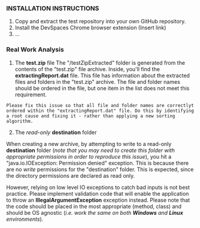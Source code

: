 ### INSTALLATION INSTRUCTIONS
1. Copy and extract the test repository into your own GitHub repository.
2. Install the DevSpaces Chrome browser extension (Insert link) 
3. ...

### Real Work Analysis
1.  The **test.zip** file
The "/testZipExtracted" folder is generated from the contents of the "test.zip" file archive. Inside, you'll find the **extractingReport.dat** file. This file has information about the extracted files and folders in the "test.zip" archive. The file and folder names should be ordered in the file, but one item in the list does not meet this requirement. 

``Please fix this issue so that all file and folder names are correctlyt ordered within the "extractingReport.dat" file. Do this by identifying a root cause and fixing it - rather than applying a new sorting algorithm.``

2.  The *read-only* **destination** folder

When creating a new archive, by attempting to write to a read-only **destination** folder (*note that you may need to create this folder with appropriate permissions in order to reproduce this issue*), you hit a "java.io.IOException: Permission denied" exception. This is because there are no *write* permissions for the "destination" folder. This is expected, since the directory permissions are declared as read only.

However, relying on low level IO exceptions to catch bad inputs is not best practice. Please implement validation code that will enable the application to throw an **IllegalArgumentException** exception instead. Please note that the code should be placed in the most appropriate (method, class) and should be OS agnostic (*i.e. work the same on both **Windows** and **Linux** environments*). 
